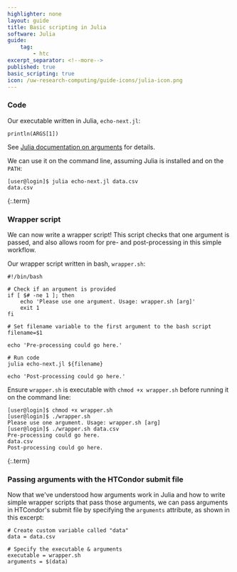 ```yaml
---
highlighter: none
layout: guide
title: Basic scripting in Julia
software: Julia
guide:
    tag:
        - htc
excerpt_separator: <!--more-->
published: true
basic_scripting: true
icon: /uw-research-computing/guide-icons/julia-icon.png
---
```

### Code

Our executable written in Julia, `echo-next.jl`:
```
println(ARGS[1])
```
See [Julia documentation on arguments](https://docs.julialang.org/en/v1/manual/command-line-interface/) for details.

We can use it on the command line, assuming Julia is installed and on the `PATH`:
```
[user@login]$ julia echo-next.jl data.csv
data.csv
```
{:.term}

### Wrapper script

We can now write a wrapper script! This script checks that one argument is passed, and also allows room for pre- and post-processing in this simple workflow.

Our wrapper script written in bash, `wrapper.sh`:
```
#!/bin/bash

# Check if an argument is provided
if [ $# -ne 1 ]; then
    echo 'Please use one argument. Usage: wrapper.sh [arg]'
    exit 1
fi

# Set filename variable to the first argument to the bash script
filename=$1

echo 'Pre-processing could go here.'

# Run code
julia echo-next.jl ${filename}

echo 'Post-processing could go here.'
```

Ensure `wrapper.sh` is executable with `chmod +x wrapper.sh` before running it on the command line:
```
[user@login]$ chmod +x wrapper.sh
[user@login]$ ./wrapper.sh
Please use one argument. Usage: wrapper.sh [arg]
[user@login]$ ./wrapper.sh data.csv
Pre-processing could go here.
data.csv
Post-processing could go here.
```
{:.term}

### Passing arguments with the HTCondor submit file

Now that we've understood how arguments work in Julia and how to write simple wrapper scripts that pass those arguments, we can pass arguments in HTCondor's submit file by specifying the `arguments` attribute, as shown in this excerpt:

```
# Create custom variable called "data"
data = data.csv

# Specify the executable & arguments
executable = wrapper.sh
arguments = $(data)
```
<!--more-->